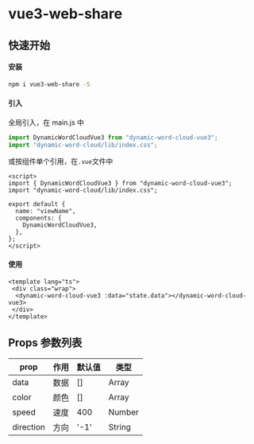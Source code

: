 # vue3-web-share

## 快速开始

#### 安装

```bash
npm i vue3-web-share -S
```

#### 引入

全局引入，在 main.js 中

```js
import DynamicWordCloudVue3 from "dynamic-word-cloud-vue3";
import "dynamic-word-cloud/lib/index.css";
```

或按组件单个引用，在`.vue`文件中

```vue
<script>
import { DynamicWordCloudVue3 } from "dynamic-word-cloud-vue3";
import "dynamic-word-cloud/lib/index.css";

export default {
  name: "viewName",
  components: {
    DynamicWordCloudVue3,
  },
};
</script>
```

#### 使用

```vue
<template lang="ts">
 <div class="wrap">
  <dynamic-word-cloud-vue3 :data="state.data"></dynamic-word-cloud-vue3>
 </div>
</template>
```

## Props 参数列表

| prop      | 作用 | 默认值 | 类型   |
| --------- | ---- | ------ | ------ |
| data      | 数据 | []     | Array  |
| color     | 颜色 | []     | Array  |
| speed     | 速度 | 400    | Number |
| direction | 方向 | '-1'   | String |
